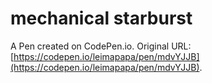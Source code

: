 # mechanical starburst

A Pen created on CodePen.io. Original URL: [https://codepen.io/leimapapa/pen/mdvYJJB](https://codepen.io/leimapapa/pen/mdvYJJB).

